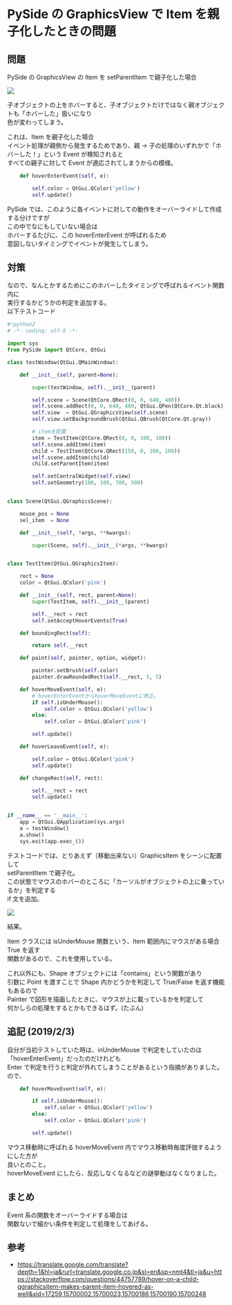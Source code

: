 # PySide の GraphicsView で Item を親子化したときの問題

<!-- SUMMARY:PySideのGraphicsViewで親子化 -->

## 問題

PySide の GraphicsView の Item を setParentItem で親子化した場合

![](https://gyazo.com/842e92c71e5192118cc673404cca06ec.gif)

子オブジェクトの上をホバーすると、子オブジェクトだけではなく親オブジェクトも「ホバーした」扱いになり  
色が変わってしまう。

これは、Item を親子化した場合  
イベント処理が親側から発生するためであり、親 → 子の処理のいずれかで「ホバーした！」という Event が検知されると  
すべての親子に対して Event が適応されてしまうからの模様。

```python
    def hoverEnterEvent(self, e):

        self.color = QtGui.QColor('yellow')
        self.update()
```

PySide では、このように各イベントに対しての動作をオーバーライドして作成する分けですが  
この中でなにもしていない場合は  
ホバーするたびに、この hoverEnterEvent が呼ばれるため  
意図しないタイミングでイベントが発生してしまう。

## 対策

なので、なんとかするためにこのホバーしたタイミングで呼ばれるイベント関数内に  
実行するかどうかの判定を追加する。  
以下テストコード

```python
#!python2
# -*- coding: utf-8 -*-

import sys
from PySide import QtCore, QtGui

class testWindow(QtGui.QMainWindow):

    def __init__(self, parent=None):

        super(testWindow, self).__init__(parent)

        self.scene = Scene(QtCore.QRect(0, 0, 640, 480))
        self.scene.addRect(0, 0, 640, 480, QtGui.QPen(QtCore.Qt.black), QtGui.QBrush(QtCore.Qt.white))
        self.view  = QtGui.QGraphicsView(self.scene)
        self.view.setBackgroundBrush(QtGui.QBrush(QtCore.Qt.gray))

        # itemを配置
        item = TestItem(QtCore.QRect(0, 0, 100, 100))
        self.scene.addItem(item)
        child = TestItem(QtCore.QRect(150, 0, 100, 100))
        self.scene.addItem(child)
        child.setParentItem(item)

        self.setCentralWidget(self.view)
        self.setGeometry(100, 100, 700, 500)


class Scene(QtGui.QGraphicsScene):

    mouse_pos = None
    sel_item  = None

    def __init__(self, *args, **kwargs):

        super(Scene, self).__init__(*args, **kwargs)


class TestItem(QtGui.QGraphicsItem):

    rect = None
    color = QtGui.QColor('pink')

    def __init__(self, rect, parent=None):
        super(TestItem, self).__init__(parent)

        self.__rect = rect
        self.setAcceptHoverEvents(True)

    def boundingRect(self):

        return self.__rect

    def paint(self, painter, option, widget):

        painter.setBrush(self.color)
        painter.drawRoundedRect(self.__rect, 5, 5)

    def hoverMoveEvent(self, e):
        # hoverEnterEventからhoverMoveEventに修正。
        if self.isUnderMouse():
            self.color = QtGui.QColor('yellow')
        else:
            self.color = QtGui.QColor('pink')

        self.update()

    def hoverLeaveEvent(self, e):

        self.color = QtGui.QColor('pink')
        self.update()

    def changeRect(self, rect):

        self.__rect = rect
        self.update()


if __name__ == '__main__':
    app = QtGui.QApplication(sys.argv)
    a = testWindow()
    a.show()
    sys.exit(app.exec_())
```

テストコードでは、とりあえず（移動出来ない）GraphicsItem をシーンに配置して  
setParentItem で親子化。  
この状態でマウスのホバーのところに「カーソルがオブジェクトの上に乗っているか」を判定する  
if 文を追加。

![](https://gyazo.com/a6a890480ed4ccfa42252af5b73ce33d.gif)

結果。

Item クラスには isUnderMouse 関数という、Item 範囲内にマウスがある場合 True を返す  
関数があるので、これを使用している。

これ以外にも、Shape オブジェクトには「contains」という関数があり  
引数に Point を渡すことで Shape 内かどうかを判定して True/False を返す機能もあるので  
Painter で図形を描画したときに、マウスが上に載っているかを判定して  
何かしらの処理をするとかもできるはず。(たぶん)

## 追記 (2019/2/3)

自分が当初テストしていた時は、inUnderMouse で判定をしていたのは  
「hoverEnterEvent」だったのだけれども  
Enter で判定を行うと判定が外れてしまうことがあるという指摘がありました。  
ので、

```python
    def hoverMoveEvent(self, e):

        if self.isUnderMouse():
            self.color = QtGui.QColor('yellow')
        else:
            self.color = QtGui.QColor('pink')

        self.update()
```

マウス移動時に呼ばれる hoverMoveEvent 内でマウス移動時毎度評価するようにした方が  
良いとのこと。  
hoverMoveEvent にしたら、反応しなくなるなどの謎挙動はなくなりました。

## まとめ

Event 系の関数をオーバーライドする場合は  
関数ないで細かい条件を判定して処理をしてあげる。

## 参考

- https://translate.google.com/translate?depth=1&hl=ja&rurl=translate.google.co.jp&sl=en&sp=nmt4&tl=ja&u=https://stackoverflow.com/questions/44757789/hover-on-a-child-qgraphicsitem-makes-parent-item-hovered-as-well&xid=17259,15700002,15700023,15700186,15700190,15700248
